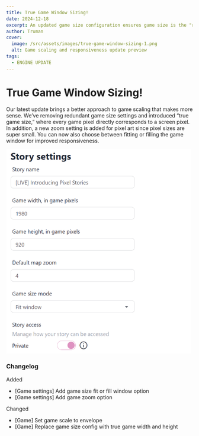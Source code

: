 ```yaml
---
title: True Game Window Sizing!
date: 2024-12-18
excerpt: An updated game size configuration ensures game size is the "real" size with scaling.
author: Truman
cover:
  image: /src/assets/images/true-game-window-sizing-1.png
  alt: Game scaling and responsiveness update preview
tags:
  - ENGINE UPDATE
---
```


# True Game Window Sizing!

Our latest update brings a better approach to game scaling that makes more sense. We’ve removing redundant game size settings and introduced “true game size,” where every game pixel directly corresponds to a screen pixel. In addition, a new zoom setting is added for pixel art since pixel sizes are super small. You can now also choose between fitting or filling the game window for improved responsiveness.

<div style="max-width:500px;">

![Responsive Options](/src/assets/images/true-game-window-sizing-2.png)

</div>

### Changelog

Added

- [Game settings] Add game size fit or fill window option
- [Game settings] Add game zoom option

Changed

- [Game] Set game scale to envelope
- [Game] Replace game size config with true game width and height
